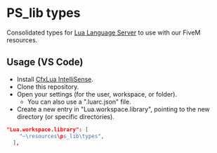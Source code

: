 # PS_lib types

Consolidated types for [Lua Language Server](https://github.com/LuaLS/lua-language-server) to use with our FiveM resources.

## Usage (VS Code)

- Install [CfxLua IntelliSense](https://marketplace.visualstudio.com/items?itemName=communityox.cfxlua-vscode-cox).
- Clone this repository.
- Open your settings (for the user, workspace, or folder).
  - You can also use a ".luarc.json" file.
- Create a new entry in "Lua.workspace.library", pointing to the new directory (or specific directories).

```json
"Lua.workspace.library": [
    "~\resources\ps_lib\types",
  ],
```